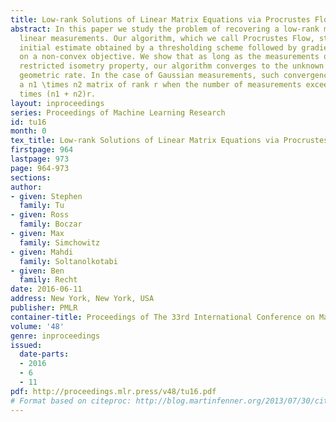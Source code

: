 ```yaml
---
title: Low-rank Solutions of Linear Matrix Equations via Procrustes Flow
abstract: In this paper we study the problem of recovering a low-rank matrix from
  linear measurements. Our algorithm, which we call Procrustes Flow, starts from an
  initial estimate obtained by a thresholding scheme followed by gradient descent
  on a non-convex objective. We show that as long as the measurements obey a standard
  restricted isometry property, our algorithm converges to the unknown matrix at a
  geometric rate. In the case of Gaussian measurements, such convergence occurs for
  a n1 \times n2 matrix of rank r when the number of measurements exceeds a constant
  times (n1 + n2)r.
layout: inproceedings
series: Proceedings of Machine Learning Research
id: tu16
month: 0
tex_title: Low-rank Solutions of Linear Matrix Equations via Procrustes Flow
firstpage: 964
lastpage: 973
page: 964-973
sections: 
author:
- given: Stephen
  family: Tu
- given: Ross
  family: Boczar
- given: Max
  family: Simchowitz
- given: Mahdi
  family: Soltanolkotabi
- given: Ben
  family: Recht
date: 2016-06-11
address: New York, New York, USA
publisher: PMLR
container-title: Proceedings of The 33rd International Conference on Machine Learning
volume: '48'
genre: inproceedings
issued:
  date-parts:
  - 2016
  - 6
  - 11
pdf: http://proceedings.mlr.press/v48/tu16.pdf
# Format based on citeproc: http://blog.martinfenner.org/2013/07/30/citeproc-yaml-for-bibliographies/
---
```

